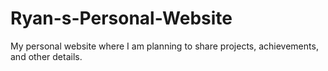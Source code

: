 # Ryan-s-Personal-Website
My personal website where I am planning to share projects, achievements, and other details.
